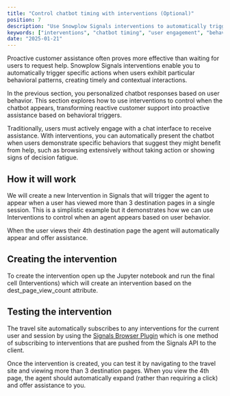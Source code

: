 ```yaml
---
title: "Control chatbot timing with interventions (Optional)"
position: 7
description: "Use Snowplow Signals interventions to automatically trigger chatbot appearance based on specific user behaviors and engagement patterns."
keywords: ["interventions", "chatbot timing", "user engagement", "behavioral triggers", "proactive assistance"]
date: "2025-01-21"
---
```


Proactive customer assistance often proves more effective than waiting for users to request help. Snowplow Signals interventions enable you to automatically trigger specific actions when users exhibit particular behavioral patterns, creating timely and contextual interactions.

In the previous section, you personalized chatbot responses based on user behavior. This section explores how to use interventions to control when the chatbot appears, transforming reactive customer support into proactive assistance based on behavioral triggers.

Traditionally, users must actively engage with a chat interface to receive assistance. With interventions, you can automatically present the chatbot when users demonstrate specific behaviors that suggest they might benefit from help, such as browsing extensively without taking action or showing signs of decision fatigue.

## How it will work

We will create a new Intervention in Signals that will trigger the agent to appear when a user has viewed more than 3 destination pages in a single session. This is a simplistic example but it demonstrates how we can use Interventions to control when an agent appears based on user behavior.

When the user views their 4th destination page the agent will automatically appear and offer assistance.

## Creating the intervention

To create the intervention open up the Jupyter notebook and run the final cell (Interventions) which will create an intervention based on the dest_page_view_count attribute.

## Testing the intervention

The travel site automatically subscribes to any interventions for the current user and session by using the [Signals Browser Plugin](https://github.com/snowplow-incubator/signals-browser-plugin/) which is one method of subscribing to interventions that are pushed from the Signals API to the client.

Once the intervention is created, you can test it by navigating to the travel site and viewing more than 3 destination pages. When you view the 4th page, the agent should automatically expand (rather than requiring a click) and offer assistance to you.
